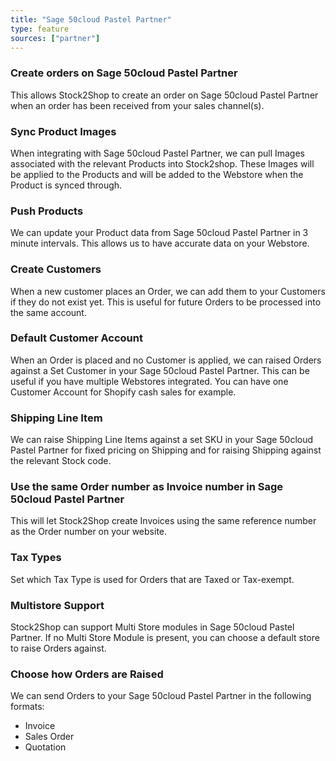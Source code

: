 ```yaml
---
title: "Sage 50cloud Pastel Partner"
type: feature
sources: ["partner"]
---
```


<!-- ***NOT IN USE***

Apifact:

create_order
get_images
get_images_limit
get_order
get_products
get_product
get_products_limit
param_create_customer_enabled
param_default_customer_code
param_ignore_shipping_warehouse_code
param_shipping_code
param_skip_image_hash
param_test
param_use_channel_order_code
param_use_customer_address
param_user_field_customer_
queue_fetch_images
tunnel_host
tunnel_password
tunnel_username

---------
Partner:

param_display_order_inc
param_use_customer_address

-->

<!-- create_order -->
### Create orders on Sage 50cloud Pastel Partner
This allows Stock2Shop to create an order on Sage 50cloud Pastel Partner when
an order has been received from your sales channel(s).

<!-- get_images -->
### Sync Product Images
When integrating with Sage 50cloud Pastel Partner, we can pull Images associated with the relevant Products into Stock2shop.
These Images will be applied to the Products and will be added to the Webstore when the Product is synced through.

<!-- get_products -->
### Push Products
We can update your Product data from Sage 50cloud Pastel Partner in 3 minute intervals. This allows us to have accurate data on your 
Webstore.

<!-- param_create_customer_enabled -->
### Create Customers
When a new customer places an Order, we can add them to your Customers if they do not exist yet.
This is useful for future Orders to be processed into the same account.

<!-- param_default_customer_code -->
### Default Customer Account
When an Order is placed and no Customer is applied, we can raised Orders against a Set Customer in your Sage 50cloud Pastel Partner.
This can be useful if you have multiple Webstores integrated. 
You can have one Customer Account for Shopify cash sales for example.

<!-- param_shipping_code -->
### Shipping Line Item
We can raise Shipping Line Items against a set SKU in your Sage 50cloud Pastel Partner for fixed pricing on Shipping and for raising 
Shipping against the relevant Stock code.

<!-- param_use_channel_order_code -->
### Use the same Order number as Invoice number in Sage 50cloud Pastel Partner
This will let Stock2Shop create Invoices using the same reference number as the Order number on your website.

<!-- END OF APIFACT-->

<!--
param_tax_type
param_tax_type_exempt
-->
### Tax Types
Set which Tax Type is used for Orders that are Taxed or Tax-exempt.

<!-- param_multi_store -->
### Multistore Support
Stock2Shop can support Multi Store modules in Sage 50cloud Pastel Partner.
If no Multi Store Module is present, you can choose a default store to raise Orders against.

<!-- param_order_document_type -->
### Choose how Orders are Raised
We can send Orders to your Sage 50cloud Pastel Partner in the following formats:

- Invoice
- Sales Order
- Quotation
